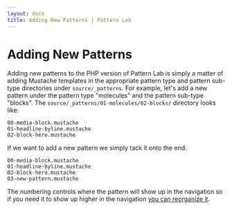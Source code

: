 ```yaml
---
layout: docs
title: Adding New Patterns | Pattern Lab
---
```


# Adding New Patterns
Adding new patterns to the PHP version of Pattern Lab is simply a matter of adding Mustache templates in the appropriate pattern type and pattern sub-type directories under `source/_patterns`. For example, let's add a new pattern under the pattern type "molecules" and the pattern sub-type "blocks". The `source/_patterns/01-molecules/02-blocks/` directory looks like:

    00-media-block.mustache
    01-headline-byline.mustache
    02-block-hero.mustache

If we want to add a new pattern we simply tack it onto the end:

    00-media-block.mustache
    01-headline-byline.mustache
    02-block-hero.mustache
    03-new-pattern.mustache

The numbering controls where the pattern will show up in the navigation so if you need it to show up higher in the navigation [you can reorganize it](https://github.com/pattern-lab/patternlab-php/wiki/Reorganizing-Patterns).

